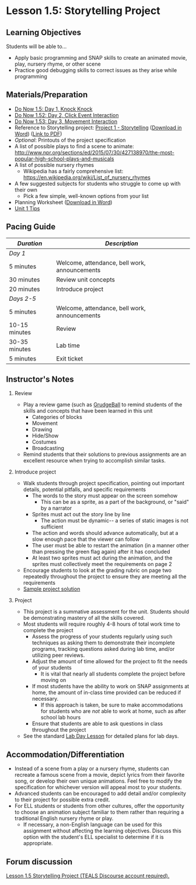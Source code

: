 
# Lesson 1.5: Storytelling Project

## Learning Objectives

Students will be able to...

-   Apply basic programming and SNAP skills to create an animated movie, play, nursery rhyme, or other scene
-   Practice good debugging skills to correct issues as they arise while programming

## Materials/Preparation

-   [Do Now 1.5: Day 1, Knock Knock](do_now_15.md)  
-   [Do Now 1.52: Day 2, Click Event Interaction](do_now_152.md)  
-   [Do Now 1.53: Day 3, Movement Interaction](do_now_153.md)  
-   Reference to Storytelling project: [Project 1 - Storytelling](project_1.md) ([Download in Word](https://github.com/TEALSK12/introduction-to-computer-science/raw/master/Projects/Projects%20Word/Project%201%20Storytelling.docx)) ([Link to PDF](https://github.com/TEALSK12/introduction-to-computer-science/raw/master/Projects/Projects%20PDF/Project%201%20Storytelling.pdf))
-   _Optional_: Printouts of the project specification
-   A list of possible plays to find a scene to animate: http://www.npr.org/sections/ed/2015/07/30/427138970/the-most-popular-high-school-plays-and-musicals
-   A list of possible nursery rhymes
    -   Wikipedia has a fairly comprehensive list: <https://en.wikipedia.org/wiki/List_of_nursery_rhymes>
-   A few suggested subjects for students who struggle to come up with their own
    -   Pick a few simple, well-known options from your list
-  Planning Worksheet ([Download in Word](https://tealsk12.gitbooks.io/introduction-to-computer-science/content/SNAP%20Program%20Design%20and%20Planning%20Worksheet.docx))
-   [Unit 1 Tips](unit_1_tips.md)

## Pacing Guide

| _Duration_    | _Description_                                 |
| ------------- | --------------------------------------------- |
| _Day 1_       |                                               |
| 5 minutes     | Welcome, attendance, bell work, announcements |
| 30 minutes    | Review unit concepts                          |
| 20 minutes    | Introduce project                             |
| _Days 2-5_    |                                               |
| 5 minutes     | Welcome, attendance, bell work, announcements |
| 10-15 minutes | Review                                        |
| 30-35 minutes | Lab time                                      |
| 5 minutes     | Exit ticket                                   |

## Instructor's Notes

1.  Review

    -   Play a review game (such as [GrudgeBall](http://toengagethemall.blogspot.com/2013/02/grudgeball-review-game-where-kids-attack.html) to remind students of the skills and concepts that have been learned in this unit
        -   Categories of blocks
        -   Movement
        -   Drawing
        -   Hide/Show
        -   Costumes
        -   Broadcasting
    -   Remind students that their solutions to previous assignments are an excellent resource when trying to accomplish similar tasks.

2.  Introduce project

    -   Walk students through project specification, pointing out important details, potential pitfalls, and specific requirements
        -   The words to the story must appear on the screen somehow
            -   This can be as a sprite, as a part of the background, or "said" by a narrator
        -   Sprites must act out the story line by line
            -   The action must be dynamic-- a series of static images is not sufficient
        -   The action and words should advance automatically, but at a slow enough pace that the viewer can follow
        -   The user must be able to restart the animation (in a manner other than pressing the green flag again) after it has concluded
        -   At least two sprites must act during the animation, and the sprites must collectively meet the requirements on page 2
    -   Encourage students to look at the grading rubric on page two repeatedly throughout the project to ensure they are meeting all the requirements
    -   [Sample project solution](https://www.tealsk12.org/intro-to-computer-science-sample-solutions/)

3.  Project
    -   This project is a summative assessment for the unit.  Students should be demonstrating mastery of all the skills covered.
    -   Most students will require roughly 4-8 hours of total work time to complete the project
        -   Assess the progress of your students regularly using such techniques as asking them to demonstrate their incomplete programs, tracking questions asked during lab time, and/or utilizing peer reviews.
        -   Adjust the amount of time allowed for the project to fit the needs of your students
            -   It is vital that nearly all students complete the project before moving on
        -   If most students have the ability to work on SNAP assignments at home, the amount of in-class time provided can be reduced if necessary.
            -   If this approach is taken, be sure to make accommodations for students who are _not_ able to work at home, such as after school lab hours
        -   Ensure that students are able to ask questions in class throughout the project
    -   See the standard [Lab Day Lesson](lab_day_lesson.md) for detailed plans for lab days.

## Accommodation/Differentiation

-   Instead of a scene from a play or a nursery rhyme, students can recreate a famous scene from a movie, depict lyrics from their favorite song, or develop their own unique animations.  Feel free to modify the specification for whichever version will appeal most to your students.
-   Advanced students can be encouraged to add detail and/or complexity to their project for possible extra credit.
-   For ELL students or students from other cultures, offer the opportunity to choose an animation subject familiar to them rather than requiring a traditional English nursery rhyme or play.
    -   If necessary, a non-English language can be used for this assignment without affecting the learning objectives.  Discuss this option with the student's ELL specialist to determine if it is appropriate.

## Forum discussion

<a href="http://forums.tealsk12.org/c/unit-1-snap-basics/lesson-1-5-storytelling-project" target="_blank">
Lesson 1.5 Storytelling Project (TEALS Discourse account required).</a>
